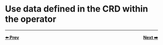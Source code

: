 # Use data defined in the CRD within the operator


<hr>
<div style="font-weight: bold; ">
  <span style="float: left">
    <a href="../05-understand-the-new-operator-by-adding-logs/README.md">⬅️ Prev</a>
  </span>
  <span style="float: right">
    <a href="../07-deploy-your-website-from-the-operator/README.md">Next ➡️</a>
  </span>
</div>
